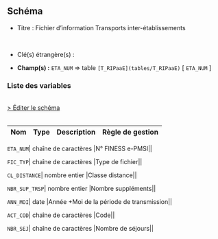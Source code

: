 ## Schéma


- Titre : Fichier d’information Transports inter-établissements
<br />



- Clé(s) étrangère(s) : <br />

- **Champ(s) :** `ETA_NUM`
  => table `[T_RIPaaE](tables/T_RIPaaE)` [ `ETA_NUM` ]<br />

 
### Liste des variables
<br />
<div>
    <a href="https://gitlab.com/healthdatahub/applications-du-hdh/schema-snds/-/tree/master/schemas/T_RIPaaSUP_TIE/T_RIPaaSUP_TIE.json"
       target="_blank" rel="noopener noreferrer">> Éditer le schéma</a>
</div>
<br />

Nom | Type | Description | Règle de gestion
-|-|-|-



`ETA_NUM`| chaîne de caractères |N° FINESS e-PMSI||

`FIC_TYP`| chaîne de caractères |Type de fichier||

`CL_DISTANCE`| nombre entier |Classe distance||

`NBR_SUP_TRSP`| nombre entier |Nombre suppléments||

`ANN_MOI`| date |Année +Moi de la période de transmission||

`ACT_COD`| chaîne de caractères |Code||

`NBR_SEJ`| chaîne de caractères |Nombre de séjours||
